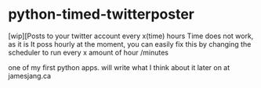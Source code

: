 # python-timed-twitterposter
[wip][Posts to your twitter account every x(time) hours
Time does not work, as it is
It poss hourly at the moment, you can easily fix this by changing the scheduler to run every x amount of hour /minutes

one of my first python apps.
will write what I think about it later on at jamesjang.ca
